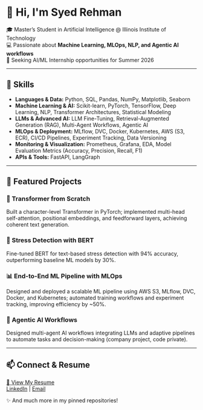 # 👋 Hi, I'm Syed Rehman

🎓 Master’s Student in Artificial Intelligence @ Illinois Institute of Technology  
💻 Passionate about **Machine Learning, MLOps, NLP, and Agentic AI workflows**  
🚀 Seeking AI/ML Internship opportunities for Summer 2026  

---

## 🔑 Skills

- **Languages & Data:** Python, SQL, Pandas, NumPy, Matplotlib, Seaborn  
- **Machine Learning & AI:** Scikit-learn, PyTorch, TensorFlow, Deep Learning, NLP, Transformer Architectures, Statistical Modeling  
- **LLMs & Advanced AI:** LLM Fine-Tuning, Retrieval-Augmented Generation (RAG), Multi-Agent Workflows, Agentic AI  
- **MLOps & Deployment:** MLflow, DVC, Docker, Kubernetes, AWS (S3, ECR), CI/CD Pipelines, Experiment Tracking, Data Versioning  
- **Monitoring & Visualization:** Prometheus, Grafana, EDA, Model Evaluation Metrics (Accuracy, Precision, Recall, F1)  
- **APIs & Tools:** FastAPI, LangGraph  

---

## 🌟 Featured Projects

### 🧠 Transformer from Scratch
Built a character-level Transformer in PyTorch; implemented multi-head self-attention, positional embeddings, and feedforward layers, achieving coherent text generation.  

### 💬 Stress Detection with BERT
Fine-tuned BERT for text-based stress detection with 94% accuracy, outperforming baseline ML models by 30%.  

### 📊 End-to-End ML Pipeline with MLOps
Designed and deployed a scalable ML pipeline using AWS S3, MLflow, DVC, Docker, and Kubernetes; automated training workflows and experiment tracking, improving efficiency by ~50%.  

### 🤖 Agentic AI Workflows
Designed multi-agent AI workflows integrating LLMs and adaptive pipelines to automate tasks and decision-making (company project, code private).

---

## 📫 Connect & Resume

[📄 View My Resume](https://drive.google.com/uc?export=view&id=11W7QTPp9ww3p0nOgckJHpPsyaD4-tFz1)  
[LinkedIn](https://www.linkedin.com/in/sa-rehman1/) | [Email](mailto:contactsyed135@gmail.com)  

✨ And much more in my pinned repositories!
